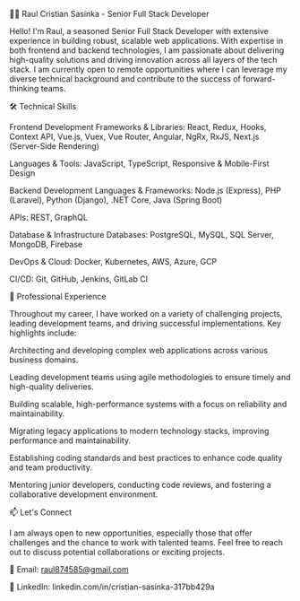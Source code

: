 👨‍💻 Raul Cristian Sasinka - Senior Full Stack Developer

Hello! I'm Raul, a seasoned Senior Full Stack Developer with extensive experience in building robust, scalable web applications. With expertise in both frontend and backend technologies, I am passionate about delivering high-quality solutions and driving innovation across all layers of the tech stack. I am currently open to remote opportunities where I can leverage my diverse technical background and contribute to the success of forward-thinking teams.

🛠️ Technical Skills

Frontend Development
Frameworks & Libraries: React, Redux, Hooks, Context API, Vue.js, Vuex, Vue Router, Angular, NgRx, RxJS, Next.js (Server-Side Rendering)

Languages & Tools: JavaScript, TypeScript, Responsive & Mobile-First Design

Backend Development
Languages & Frameworks: Node.js (Express), PHP (Laravel), Python (Django), .NET Core, Java (Spring Boot)

APIs: REST, GraphQL

Database & Infrastructure
Databases: PostgreSQL, MySQL, SQL Server, MongoDB, Firebase

DevOps & Cloud: Docker, Kubernetes, AWS, Azure, GCP

CI/CD: Git, GitHub, Jenkins, GitLab CI

💼 Professional Experience

Throughout my career, I have worked on a variety of challenging projects, leading development teams, and driving successful implementations. Key highlights include:

Architecting and developing complex web applications across various business domains.

Leading development teams using agile methodologies to ensure timely and high-quality deliveries.

Building scalable, high-performance systems with a focus on reliability and maintainability.

Migrating legacy applications to modern technology stacks, improving performance and maintainability.

Establishing coding standards and best practices to enhance code quality and team productivity.

Mentoring junior developers, conducting code reviews, and fostering a collaborative development environment.

📫 Let's Connect

I am always open to new opportunities, especially those that offer challenges and the chance to work with talented teams. Feel free to reach out to discuss potential collaborations or exciting projects.

📧 Email: raul874585@gmail.com

💼 LinkedIn: linkedin.com/in/cristian-sasinka-317bb429a